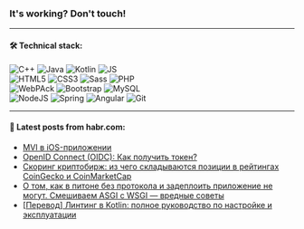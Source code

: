 ### It's working? Don't touch!

---

#### 🛠️ Technical stack:

![C++](https://img.shields.io/badge/C++-informational?logo=c%2B%2B&style=flat&logoColor=white&color=9C033A)
![Java](https://img.shields.io/badge/Java-informational?logo=java&style=flat&logoColor=white&color=007396)
![Kotlin](https://img.shields.io/badge/Kotlin-informational?logo=Kotlin&style=flat&logoColor=white&color=0095D5)
![JS](https://img.shields.io/badge/JS-informational?logo=javaScript&style=flat&logoColor=black&color=F7Df1E) <br>
![HTML5](https://img.shields.io/badge/HTML5-informational?logo=html5&style=flat&logoColor=white&color=E34F26)
![CSS3](https://img.shields.io/badge/CSS3-informational?logo=css3&style=flat&logoColor=white&color=157286)
![Sass](https://img.shields.io/badge/Saas-informational?logo=sass&style=flat&logoColor=white&color=hotpink)
![PHP](https://img.shields.io/badge/PHP-informational?logo=php&style=flat&logoColor=white&color=777BB4) <br>
![WebPAck](https://img.shields.io/badge/WebPack-informational?logo=webPack&style=flat&logoColor=white&color=FF6F00)
![Bootstrap](https://img.shields.io/badge/Bootstrap-informational?logo=Bootstrap&style=flat&logoColor=white&color=7952B3)
![MySQL](https://img.shields.io/badge/MySQL-informational?logo=MySQL&style=flat&logoColor=white&color=00f) <br>
![NodeJS](https://img.shields.io/badge/NodeJS-informational?logo=node.js&style=flat&logoColor=white&color=43853D)
![Spring](https://img.shields.io/badge/Spring-informational?logo=Spring&style=flat&logoColor=white&color=0A9EDC)
![Angular](https://img.shields.io/badge/Vue-informational?logo=vue.js&style=flat&logoColor=white&color=red)
![Git](https://img.shields.io/badge/Git-informational?logo=git&style=flat&logoColor=white&color=darkorange)

___

#### 💬 Latest posts from habr.com:

<!-- BLOG-POST-LIST:START -->
- [MVI в iOS-приложении](https://habr.com/ru/post/671560/?utm_source=habrahabr&utm_medium=rss&utm_campaign=671560)
- [OpenID Connect &lpar;OIDC&rpar;: Как получить токен?](https://habr.com/ru/post/670628/?utm_source=habrahabr&utm_medium=rss&utm_campaign=670628)
- [Cкоринг криптобирж: из чего складываются позиции в рейтингах CoinGecko и CoinMarketCap](https://habr.com/ru/post/671364/?utm_source=habrahabr&utm_medium=rss&utm_campaign=671364)
- [О том, как в питоне без протокола и задеплоить приложение не могут. Смешиваем ASGI с WSGI — вредные советы](https://habr.com/ru/post/671604/?utm_source=habrahabr&utm_medium=rss&utm_campaign=671604)
- [[Перевод] Линтинг в Kotlin: полное руководство по настройке и эксплуатации](https://habr.com/ru/post/671594/?utm_source=habrahabr&utm_medium=rss&utm_campaign=671594)
<!-- BLOG-POST-LIST:END -->
